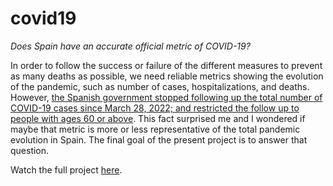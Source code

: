 # covid19
*Does Spain have an accurate official metric of COVID-19?*

In order to follow the success or failure of the different measures to prevent as many deaths as possible, we need reliable metrics showing the evolution of the pandemic, such as number of cases, hospitalizations, and deaths. However, <ins>the Spanish government stopped following up the total number of COVID-19 cases since March 28, 2022; and restricted the follow up to people with ages 60 or above</ins>. This fact surprised me and I wondered if maybe that metric is more or less representative of the total pandemic evolution in Spain. The final goal of the present project is to answer that question.

Watch the full project [here](https://github.com/alvaroviudez/covid19/blob/main/COVID-19.ipynb).
